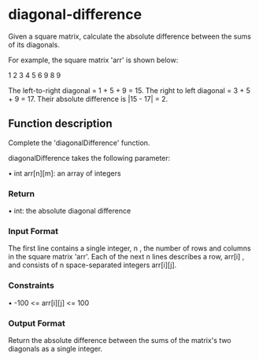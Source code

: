 # diagonal-difference

Given a square matrix, calculate the absolute difference between the sums of its diagonals.

For example, the square matrix  'arr' is shown below:

1 2 3
4 5 6
9 8 9  

The left-to-right diagonal = 1 + 5 + 9 = 15. The right to left diagonal = 3 + 5 + 9 = 17. Their absolute difference is |15 - 17| = 2.

## Function description

Complete the 'diagonalDifference' function.

diagonalDifference takes the following parameter:

&#x2022; int arr[n][m]: an array of integers

### Return

&#x2022; int: the absolute diagonal difference

### Input Format

The first line contains a single integer, n , the number of rows and columns in the square matrix 'arr'.
Each of the next n lines describes a row, arr[i] , and consists of n space-separated integers arr[i][j].

### Constraints

&#x2022; -100 <= arr[i][j] <= 100

### Output Format

Return the absolute difference between the sums of the matrix's two diagonals as a single integer.